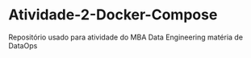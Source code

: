 # Atividade-2-Docker-Compose
Repositório usado para atividade do MBA  Data Engineering matéria de DataOps
